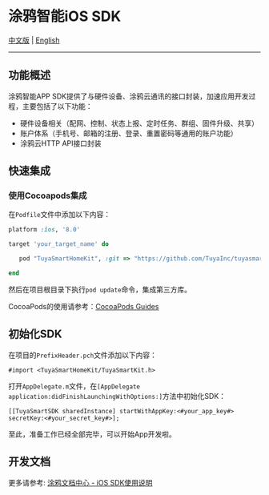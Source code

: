 # 涂鸦智能iOS SDK

[中文版](README-zh.md) | [English](README.md)

---

## 功能概述

涂鸦智能APP SDK提供了与硬件设备、涂鸦云通讯的接口封装，加速应用开发过程，主要包括了以下功能：

- 硬件设备相关（配网、控制、状态上报、定时任务、群组、固件升级、共享）
- 账户体系（手机号、邮箱的注册、登录、重置密码等通用的账户功能）
- 涂鸦云HTTP API接口封装

## 快速集成

### 使用Cocoapods集成

在`Podfile`文件中添加以下内容：

```ruby
platform :ios, '8.0'

target 'your_target_name' do

   pod "TuyaSmartHomeKit", :git => "https://github.com/TuyaInc/tuyasmart_home_ios_sdk.git"

end
```

然后在项目根目录下执行`pod update`命令，集成第三方库。

CocoaPods的使用请参考：[CocoaPods Guides](https://guides.cocoapods.org/)

## 初始化SDK

在项目的`PrefixHeader.pch`文件添加以下内容：

```objc
#import <TuyaSmartHomeKit/TuyaSmartKit.h>
```

打开`AppDelegate.m`文件，在`[AppDelegate application:didFinishLaunchingWithOptions:]`方法中初始化SDK：

```objc
[[TuyaSmartSDK sharedInstance] startWithAppKey:<#your_app_key#> secretKey:<#your_secret_key#>];
```

至此，准备工作已经全部完毕，可以开始App开发啦。

## 开发文档

更多请参考: [涂鸦文档中心 - iOS SDK使用说明](https://tuyainc.github.io/tuyasmart_home_ios_sdk_doc/zh-hans/)



